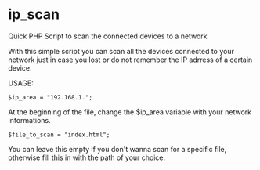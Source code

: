 # ip_scan
Quick PHP Script to scan the connected devices to a network

With this simple script you can scan all the devices connected to your network just in case you lost or do not remember the IP adrress of a certain device.

USAGE:

    $ip_area = "192.168.1.";

At the beginning of the file, change the $ip_area variable with your network informations.


    $file_to_scan = "index.html";

You can leave this empty if you don't wanna scan for a specific file, otherwise fill this in with the path of your choice.

